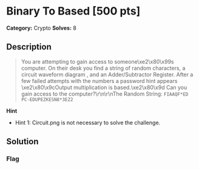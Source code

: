 # Binary To Based [500 pts]

**Category:** Crypto
**Solves:** 8

## Description
>You are attempting to gain access to someone\xe2\x80\x99s computer. On their desk you find a string of random characters, a circuit waveform diagram , and an Adder/Subtractor Register. After a few failed attempts with the numbers a password hint appears \xe2\x80\x9cOutput multiplication is based.\xe2\x80\x9d Can you gain access to the computer?\r\n\r\nThe Random String: `FIAAQF*ED PC-EDUPEZKESN8*3EZ2`

**Hint**
* Hint 1: Circuit.png is not necessary to solve the challenge.

## Solution

### Flag

